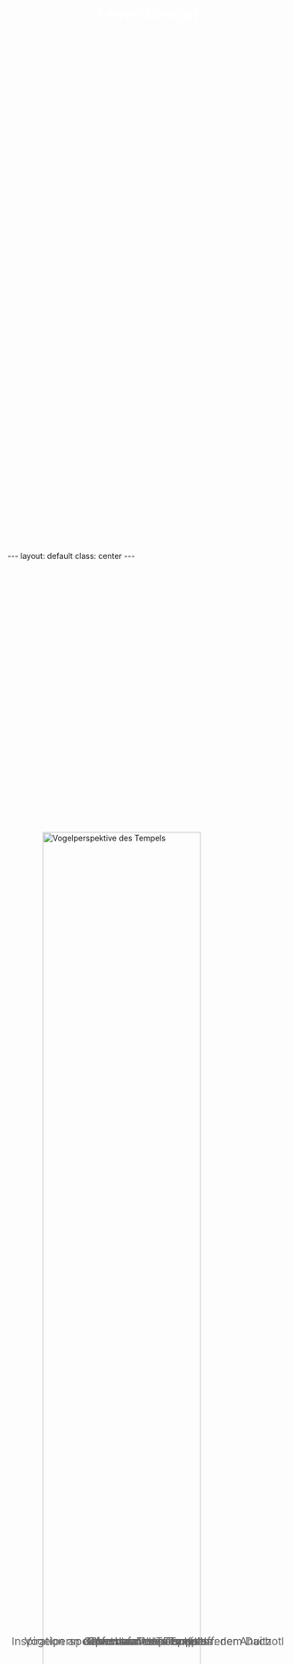 <!-- Folie 1 -->
<div style="display: flex; justify-content: center; align-items: center; height: 50%;">
  <h1 style="color: white;">Level-Design</h1>
</div>
---
layout: default
class: center
---

<div style="display: flex; flex-direction: column; justify-content: center; align-items: center; height: 100%;">
  <img src="/img/nico/Level3_1.jpg" alt="Vogelperspektive des Tempels" style="width: 75%; height: auto;">
  <p style="position: absolute; bottom: 10px; font-size: 1.2rem; color: #666;">Vogelperspektive des Tempels mit offenem Dach</p>
</div>

<!-- Folie 2 -->
---
layout: default
class: center
---

<div style="display: flex; flex-direction: column; justify-content: center; align-items: center; height: 100%;">
  <img src="/img/nico/Level3_2.jpg" alt="Vorhof des Tempels" style="width: 75%; height: auto;">
  <p style="position: absolute; bottom: 10px; font-size: 1.2rem; color: #666;">Vorhof des Tempels</p>
</div>

<!-- Folie 3 -->
---
layout: default
class: center
---

<div style="display: flex; flex-direction: column; justify-content: center; align-items: center; height: 100%;">
  <img src="/img/nico/Level3_3.jpg" alt="Gebetsraum des Tempels" style="width: 75%; height: auto;">
  <p style="position: absolute; bottom: 10px; font-size: 1.2rem; color: #666;">Gebetsraum des Tempels</p>
</div>

<!-- Folie 4 -->
---
layout: default
class: center
---

<div style="display: flex; flex-direction: column; justify-content: center; align-items: center; height: 100%;">
  <img src="/img/nico/Level3_4.jpg" alt="Opferraum des Tempels" style="width: 75%; height: auto;">
  <p style="position: absolute; bottom: 10px; font-size: 1.2rem; color: #666;">Opferraum des Tempels</p>
</div>

<!-- Folie 5 -->
---
layout: default
class: center
---

<div style="display: flex; flex-direction: column; justify-content: center; align-items: center; height: 100%;">
  <img src="/img/nico/Level3_5.jpg" alt="Thronsaal des Tempels" style="width: 75%; height: auto;">
  <p style="position: absolute; bottom: 10px; font-size: 1.2rem; color: #666;">Thronsaal des Tempels</p>
</div>

<!-- Folie 6 -->
---
class: center
layout: default
---

<div style="display: flex; flex-direction: column; justify-content: center; align-items: center; height: 100%;">
  <div style="display: flex; justify-content: center; align-items: center; gap: 20px;">
    <img src="/img/nico/throne_room_door.png" alt="Throne Room Door" style="width: 32%; height: auto;">
    <img src="/img/nico/ahuitzotl_original.jpg" alt="Ahuitzotl" style="width: 32%; height: auto;">
  </div>
  <p style="position: absolute; bottom: 10px; font-size: 1.2rem; color: #666;">Inspiration an der echten Azteken Kultur: der Ahuitzotl</p>
</div>
